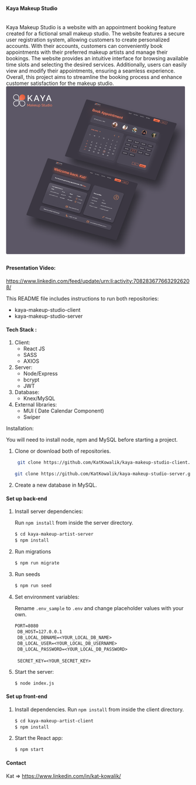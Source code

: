 #### Kaya Makeup Studio
<br>
Kaya Makeup Studio is a website with an appointment booking feature created for a fictional small makeup studio. The website features a secure user registration system, allowing customers to create personalized accounts. With their accounts, customers can conveniently book appointments with their preferred makeup artists and manage their bookings. The website provides an intuitive interface for browsing available time slots and selecting the desired services. Additionally, users can easily view and modify their appointments, ensuring a seamless experience. Overall, this project aims to streamline the booking process and enhance customer satisfaction for the makeup studio.


<div align="center"> 
  <img src="./src/assets/images/Screens%20-presentation.png" alt="screenshot" />
</div>

#### Presentation Video: 

https://www.linkedin.com/feed/update/urn:li:activity:7082836776632926208/
<br>

This README file includes instructions to run both repositories:
- kaya-makeup-studio-client
- kaya-makeup-studio-server

#### Tech Stack :

1. Client:
    - React JS
    - SASS
    - AXIOS
2. Server:
    - Node/Express
    - bcrypt
    - JWT
3. Database:
    - Knex/MySQL
4. External libraries:
    - MUI ( Date Calendar Component)
    - Swiper


Installation:

You will need to install node, npm and MySQL before starting a project.

1. Clone or download both of repositories.
   ```bash
    git clone https://github.com/KatKowalik/kaya-makeup-studio-client.git
    ```
     ```bash
    git clone https://github.com/KatKowalik/kaya-makeup-studio-server.git
    ```

2. Create a new database in MySQL.
   
#### Set up back-end

1. Install server dependencies:  
   
   Run `npm install` from inside the server directory.
   ```bash    
   $ cd kaya-makeup-artist-server
   $ npm install
   ```
2. Run migrations
   ```bash
   $ npm run migrate
   ```
3. Run seeds
   ```bash
   $ npm run seed
   ```
4. Set environment variables:  
   
   Rename `.env_sample` to `.env` and change placeholder values with your own.
   ```shell
   PORT=8080
    DB_HOST=127.0.0.1
    DB_LOCAL_DBNAME=<YOUR_LOCAL_DB_NAME>
    DB_LOCAL_USER=<YOUR_LOCAL_DB_USERNAME>
    DB_LOCAL_PASSWORD=<YOUR_LOCAL_DB_PASSWORD>

    SECRET_KEY=<YOUR_SECRET_KEY>    
   ```
5. Start the server:
   ```bash
   $ node index.js
   ```

#### Set up front-end

1. Install dependencies.
   Run `npm install` from inside the client directory.
   ```bash    
   $ cd kaya-makeup-artist-client
   $ npm install
   ```
2. Start the React app:
    ```bash
    $ npm start
    ```

#### Contact 

Kat => https://www.linkedin.com/in/kat-kowalik/